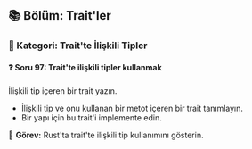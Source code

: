 ## 📚 Bölüm: Trait'ler  
### 🔹 Kategori: Trait'te İlişkili Tipler  
#### ❓ Soru 97: Trait'te ilişkili tipler kullanmak

İlişkili tip içeren bir trait yazın.

- İlişkili tip ve onu kullanan bir metot içeren bir trait tanımlayın.
- Bir yapı için bu trait'i implemente edin.

🔧 **Görev:** Rust'ta trait'te ilişkili tip kullanımını gösterin.
